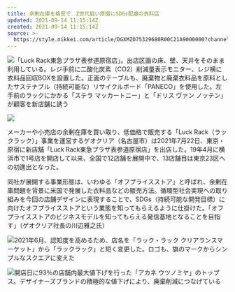```yaml
---
title: 余剰在庫を格安で　Z世代狙い原宿にSDGs配慮の衣料店
updated: 2021-09-14 11:15:14Z
created: 2021-09-14 11:15:14Z
source: >-
  https://style.nikkei.com/article/DGXMZO75329680R00C21A9000000?channel=DF160120183383&n_cid=LMNST020
---
```


![](https://article-image-ix.nikkei.com/https%3A%2F%2Fimgix-proxy.n8s.jp%2Fcontent%2Fpic%2F20210914%2F96958A9F889DE5E7E1E0EBE4EAE2E2E3E2EBE0E2E0E3E2E2E2E2E2E2-DSXZZO7532970001092021000000-PN1-1.jpg?auto=format%2Ccompress&ch=Width%2CDPR&ixlib=php-1.2.1&w=600&s=377130fd304084e07e449112e7f67c56)「Luck Rack東急プラザ表参道原宿店」。出店区画の床、壁、天井をそのまま利用している。レジ手前に二酸化炭素（CO2）削減量表示モニター、レジ横に衣料品回収BOXを設置した。正面のテーブルも、廃棄物と廃棄衣料品を原料としたサステナブル（持続可能な）リサイクルボード「PANECO」を使用した。左手前のラックにかかる「ステラ マッカートニー」と「ドリス ヴァン ノッテン」が顧客を新店舗に誘う

[![](https://www.nikkei.com/edit/bp/nk_xtrend_logo.jpg)](https://xtrend.nikkei.com/?n_cid=nbpnxr_esln_ns_lr)

メーカーや小売店の余剰在庫を買い取り、低価格で販売する「Luck Rack（ラックラック）」事業を運営するゲオクリア（名古屋市）は2021年7月22日、東京・原宿に新店舗「Luck Rack東急プラザ表参道原宿店」を出店した。19年4月に横浜市で1号店を開店して以来、全国で12店舗を展開中で、13店舗目は東京23区への初進出となった。

同社が展開する事業形態は、いわゆる「オフプライスストア」と呼ばれ、余剰在庫問題を背景に米国で発展した衣料品などの販売方法。循環型社会実現への取り組みを今回の店舗デザインに表現することで、SDGs（持続可能な開発目標）に向けたオフプライスストアという業態を知ってもらえるように仕掛けた。「オフプライスストアのビジネスモデルを知ってもらえる発信基地となることを目指す」（ゲオクリア社長の川辺雅之氏）

![](https://article-image-ix.nikkei.com/https%3A%2F%2Fimgix-proxy.n8s.jp%2Fcontent%2Fpic%2F20210914%2F96958A9F889DE5E7E1E0EBE4EAE2E2E3E2EBE0E2E0E3E2E2E2E2E2E2-DSXZZO7532971001092021000000-PN1-2.png?auto=format%2Ccompress&ch=Width%2CDPR&ixlib=php-1.2.1&w=600&s=6083fd0ed174bb210cd8229b1834935e)2021年6月、認知度を高めるため、店名を「ラック・ラック クリアランスマーケット」から「ラックラック」と短く変更した。ロゴも、旗のマークからシンプルなスクエアに変えた

![](https://article-image-ix.nikkei.com/https%3A%2F%2Fimgix-proxy.n8s.jp%2Fcontent%2Fpic%2F20210914%2F96958A9F889DE5E7E1E0EBE4EAE2E2E3E2EBE0E2E0E3E2E2E2E2E2E2-DSXZZO7532972001092021000000-PN1-2.jpg?auto=format%2Ccompress&ch=Width%2CDPR&ixlib=php-1.2.1&w=600&s=91b38359f899a0aba8e37ac2dec51c22)開店日に93％の店舗内最大値下げを行った「アカネ ウツノミヤ」のトップス。デザイナーズブランドの積極的な値下げにより、廃棄削減につなげている